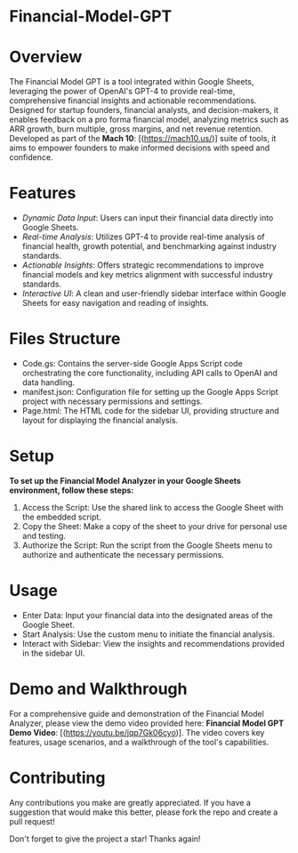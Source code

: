 # Financial-Model-GPT

# Overview
The Financial Model GPT is a tool integrated within Google Sheets, leveraging the power of OpenAI's GPT-4 to provide real-time, comprehensive financial insights and actionable recommendations. Designed for startup founders, financial analysts, and decision-makers, it enables feedback on a pro forma financial model, analyzing metrics such as ARR growth, burn multiple, gross margins, and net revenue retention. Developed as part of the **Mach 10**: [(https://mach10.us/)] suite of tools, it aims to empower founders to make informed decisions with speed and confidence.

# Features
- *Dynamic Data Input*: Users can input their financial data directly into Google Sheets.
- *Real-time Analysis*: Utilizes GPT-4 to provide real-time analysis of financial health, growth potential, and benchmarking against industry standards.
- *Actionable Insights*: Offers strategic recommendations to improve financial models and key metrics alignment with successful industry standards.
- *Interactive UI*: A clean and user-friendly sidebar interface within Google Sheets for easy navigation and reading of insights.

# Files Structure
- Code.gs: Contains the server-side Google Apps Script code orchestrating the core functionality, including API calls to OpenAI and data handling.
- manifest.json: Configuration file for setting up the Google Apps Script project with necessary permissions and settings.
- Page.html: The HTML code for the sidebar UI, providing structure and layout for displaying the financial analysis.

# Setup
**To set up the Financial Model Analyzer in your Google Sheets environment, follow these steps:**

1. Access the Script: Use the shared link to access the Google Sheet with the embedded script.
2. Copy the Sheet: Make a copy of the sheet to your drive for personal use and testing.
3. Authorize the Script: Run the script from the Google Sheets menu to authorize and authenticate the necessary permissions.

# Usage
- Enter Data: Input your financial data into the designated areas of the Google Sheet.
- Start Analysis: Use the custom menu to initiate the financial analysis.
- Interact with Sidebar: View the insights and recommendations provided in the sidebar UI.

# Demo and Walkthrough
For a comprehensive guide and demonstration of the Financial Model Analyzer, please view the demo video provided here: **Financial Model GPT Demo Video**: [(https://youtu.be/jqp7Gk06cyo)]. The video covers key features, usage scenarios, and a walkthrough of the tool's capabilities.

# Contributing
Any contributions you make are greatly appreciated. If you have a suggestion that would make this better, please fork the repo and create a pull request!

Don't forget to give the project a star! Thanks again!
